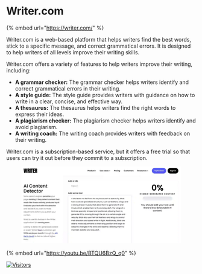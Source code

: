 # Writer.com

{% embed url="https://writer.com/" %}

Writer.com is a web-based platform that helps writers find the best words, stick to a specific message, and correct grammatical errors. It is designed to help writers of all levels improve their writing skills.

Writer.com offers a variety of features to help writers improve their writing, including:

* **A grammar checker:** The grammar checker helps writers identify and correct grammatical errors in their writing.
* **A style guide:** The style guide provides writers with guidance on how to write in a clear, concise, and effective way.
* **A thesaurus:** The thesaurus helps writers find the right words to express their ideas.
* **A plagiarism checker:** The plagiarism checker helps writers identify and avoid plagiarism.
* **A writing coach:** The writing coach provides writers with feedback on their writing.

Writer.com is a subscription-based service, but it offers a free trial so that users can try it out before they commit to a subscription.

<figure><img src="../.gitbook/assets/writer_com-ai-content-detector.webp" alt="" width="563"></figure>

{% embed url="https://youtu.be/BTQU6BzQ_q0" %}

[![Visitors](https://api.visitorbadge.io/api/visitors?path=https%3A%2F%2Fgithub.com%2Fdrshahizan\&labelColor=%23697689\&countColor=%23555555\&style=plastic)](https://visitorbadge.io/status?path=https%3A%2F%2Fgithub.com%2Fdrshahizan)
